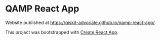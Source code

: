 # QAMP React App

Website published at https://qiskit-advocate.github.io/qamp-react-app/

This project was bootstrapped with [Create React App](https://github.com/facebook/create-react-app).
